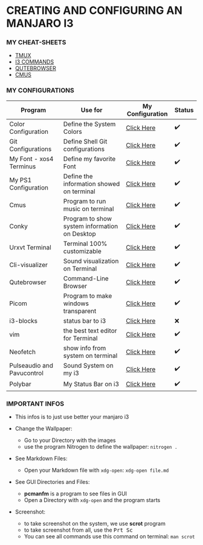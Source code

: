 # CREATING AND CONFIGURING AN MANJARO I3

### MY CHEAT-SHEETS

* [TMUX](Cheat-Sheets/TMUX_Commands.txt)
* [I3 COMMANDS](Cheat-Sheets/i3_commands.txt)
* [QUTEBROWSER](Cheat-Sheets/qute_commands.txt)
* [CMUS](Cheat-Sheets/cmus_command.txt)

### MY CONFIGURATIONS

| Program | Use for | My Configuration | Status |
|---|---|---|---|
| Color Configuration| Define the System Colors| [Click Here](Colors/README.md) | :heavy_check_mark:
| Git Configurations|Define Shell Git configurations|[Click Here](Git/README.md)|:heavy_check_mark:
| My Font - xos4 Terminus|Define my favorite Font|[Click Here](Terminus_Font/README.md)| :heavy_check_mark:
| My PS1 Configuration|Define the information showed on terminal|[Click Here](Bashrc/README.md)|:heavy_check_mark:
| Cmus|	Program to run music on terminal|[Click Here](Cmus/README.md)|:heavy_check_mark:
| Conky| Program to show system information on Desktop|[Click Here](Conky/README.md)|:heavy_check_mark:
| Urxvt Terminal| Terminal 100% customizable|[Click Here](Urxvt/README.md)|:heavy_check_mark:
| Cli-visualizer| Sound visualization on Terminal |[Click Here](Cli-visualizer/README.md)|:heavy_check_mark:
| Qutebrowser | Command-Line Browser |[Click Here](Qutebrowser/README.md)|:heavy_check_mark:
| Picom | Program to make windows transparent|[Click Here](Picom/README.md)|:heavy_check_mark:
| i3-blocks| status bar to i3|[Click Here](i3_blocks/README.md)|:x:
| vim | the best text editor for Terminal|[Click Here](VIM/README.md)|:heavy_check_mark:
| Neofetch | show info from system on terminal|[Click Here](Neofetch/README.md)|:heavy_check_mark:
| Pulseaudio and Pavucontrol| Sound System on my i3|[Click Here](Pulseaudio/README.md)|:heavy_check_mark:
| Polybar| My Status Bar on i3|[Click Here](Polybar/README.md)|:heavy_check_mark:

### IMPORTANT INFOS

* This infos is to just use better your manjaro i3

* Change the Wallpaper: 
	* Go to your Directory with the images
	* use the program Nitrogen to define the wallpaper: `nitrogen .`
	
* See Markdown Files:
	* Open your Markdown file with `xdg-open`: `xdg-open file.md`

* See GUI Directories and Files:
	* **pcmanfm** is a program to see files in GUI
	* Open a Directory with `xdg-open` and the program starts

* Screenshot:
	* to take screenshot on the system, we use **scrot** program
	* to take screenshot from all, use the <kbd>Prt Sc</kbd>
	* You can see all commands use this command on terminal: `man scrot`

